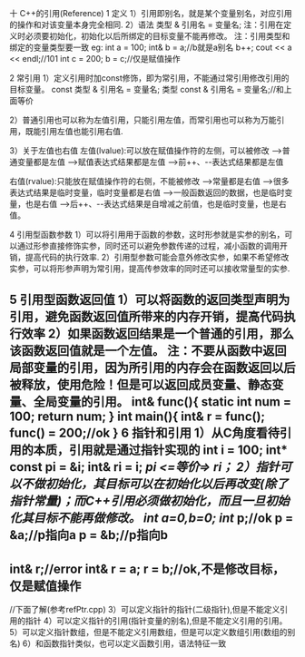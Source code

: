 十 C++的引用(Reference)
1 定义
1）引用即别名，就是某个变量别名，对应引用的操作和对该变量本身完全相同.
2）语法
	类型 & 引用名 = 变量名;
	注：引用在定义时必须要初始化，初始化以后所绑定的目标变量不能再修改。
	注：引用类型和绑定的变量类型要一致
	eg:
		int a = 100;
		int& b = a;//b就是a别名	
		b++;
		cout << a << endl;//101
		int c = 200;
		b = c;//仅是赋值操作

2 常引用
1）定义引用时加const修饰，即为常引用，不能通过常引用修改引用的目标变量。
	const 类型 & 引用名 = 变量名;
	类型 const & 引用名 = 变量名;//和上面等价
	
2）普通引用也可以称为左值引用，只能引用左值，而常引用也可以称为万能引用，既能引用左值也能引用右值.

3）关于左值也右值
左值(lvalue):可以放在赋值操作符的左侧，可以被修改
-->普通变量都是左值
-->赋值表达式结果都是左值
-->前++、--表达式结果都是左值

右值(rvalue):只能放在赋值操作符的右侧，不能被修改
-->常量都是右值
-->很多表达式结果是临时变量，临时变量都是右值
-->一般函数返回的数据，也是临时变量，也是右值
-->后++、--表达式结果是自增减之前值，也是临时变量，也是右值。

4 引用型函数参数
1）可以将引用用于函数的参数，这时形参就是实参的别名，可以通过形参直接修饰实参，同时还可以避免参数传递的过程，减小函数的调用开销，提高代码的执行效率.
2）引用型参数可能会意外修改实参，如果不希望修改实参，可以将形参声明为常引用，提高传参效率的同时还可以接收常量型的实参.

5 引用型函数返回值
1）可以将函数的返回类型声明为引用，避免函数返回值所带来的内存开销，提高代码执行效率
2）如果函数返回结果是一个普通的引用，那么该函数返回值就是一个左值。
注：不要从函数中返回局部变量的引用，因为所引用的内存会在函数返回以后被释放，使用危险！但是可以返回成员变量、静态变量、全局变量的引用。
		int& func(){
			static int num = 100;
			return num;
		}
		int main(){
			int& r = func();
			func() = 200;//ok
		}
6 指针和引用
1）从C角度看待引用的本质，引用就是通过指针实现的
	int i = 100;
	int* const pi = &i;
	int& ri = i;
	*pi <=等价=> ri；
2）指针可以不做初始化，其目标可以在初始化以后再改变(除了指针常量)；而C++引用必须做初始化，而且一旦初始化其目标不能再做修改。
	int a=0,b=0;
	int* p;//ok
	p = &a;//p指向a
	p = &b;//p指向b
  ---------------------
   int& r;//error
   int& r = a;
   r = b;//ok,不是修改目标，仅是赋值操作
  --------------------- 
//下面了解(参考refPtr.cpp)
3）可以定义指针的指针(二级指针),但是不能定义引用的指针 
4）可以定义指针的引用(指针变量的别名),但是不能定义引用的引用。
5）可以定义指针数组，但是不能定义引用数组，但是可以定义数组引用(数组的别名)
6）和函数指针类似，也可以定义函数引用，语法特征一致